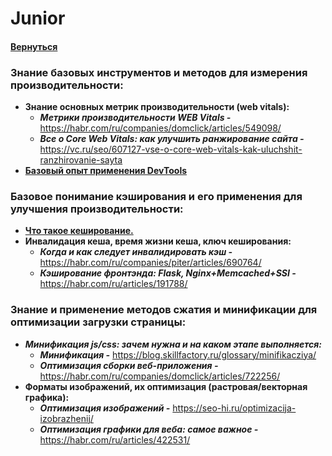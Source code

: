 # Junior

#### [Вернуться](../OPTIMIZATION.md)

### Знание базовых инструментов и методов для измерения производительности:

- **Знание основных метрик производительности (web vitals):**
  - **_Метрики производительности WEB Vitals -_** https://habr.com/ru/companies/domclick/articles/549098/
  - **_Все о Core Web Vitals: как улучшить ранжирование сайта -_** https://vc.ru/seo/607127-vse-o-core-web-vitals-kak-uluchshit-ranzhirovanie-sayta
- [**Базовый опыт применения DevTools**](https://www.notion.so/Level-0-9b64af0582cf430bb07a48da478a46e0?pvs=21)

### Базовое понимание кэширования и его применения для улучшения производительности:

- [**Что такое кеширование.**](https://www.notion.so/Level-2-c674940fd2b54755bcbaefdf67f9e79a?pvs=21)
- **Инвалидация кеша, время жизни кеша, ключ кеширования:**
  - **_Когда и как следует инвалидировать кэш -_** https://habr.com/ru/companies/piter/articles/690764/
  - **_Кэширование фронтэнда: Flask, Nginx+Memcached+SSI -_** https://habr.com/ru/articles/191788/

### Знание и применение методов сжатия и минификации для оптимизации загрузки страницы:

- **_Минификация js/css: зачем нужна и на каком этапе выполняется:_**
  - **_Минификация -_** https://blog.skillfactory.ru/glossary/minifikacziya/
  - **_Оптимизация сборки веб-приложения -_** https://habr.com/ru/companies/domclick/articles/722256/
- **Форматы изображений, их оптимизация (растровая/векторная графика):**
  - **_Оптимизация изображений -_** https://seo-hi.ru/optimizacija-izobrazhenij/
  - **_Оптимизация графики для веба: самое важное -_** https://habr.com/ru/articles/422531/

